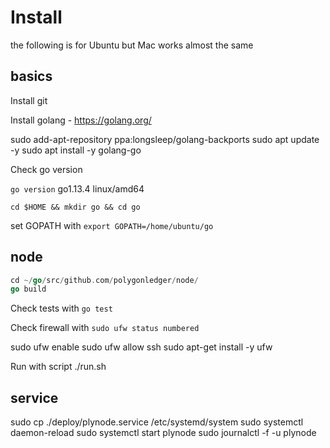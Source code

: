 # Install

the following is for Ubuntu but Mac works almost the same

## basics

Install git

Install golang - https://golang.org/

sudo add-apt-repository ppa:longsleep/golang-backports
sudo apt update -y
sudo apt install -y golang-go

Check go version

```go version```
go1.13.4 linux/amd64

```cd $HOME && mkdir go && cd go```

set GOPATH with
```export GOPATH=/home/ubuntu/go```

## node

```go get -u github.com/polygonledger/node
cd ~/go/src/github.com/polygonledger/node/
go build
```

Check tests with ```go test```

Check firewall with `sudo ufw status numbered`

sudo ufw enable
sudo ufw allow ssh
sudo apt-get install -y ufw

Run with script
./run.sh

## service

sudo cp ./deploy/plynode.service /etc/systemd/system
sudo systemctl daemon-reload
sudo systemctl start plynode
sudo journalctl -f -u  plynode

